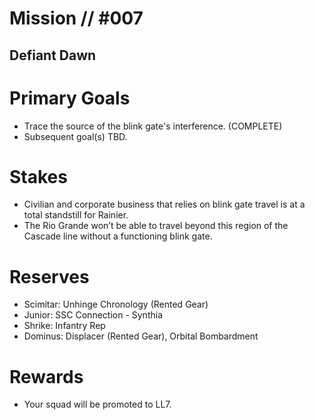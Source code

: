 # Mission // #007
## Defiant Dawn
# Primary Goals
- Trace the source of the blink gate's interference. (COMPLETE)
- Subsequent goal(s) TBD.

# Stakes
- Civilian and corporate business that relies on blink gate travel is at a total standstill for Rainier.
- The Rio Grande won’t be able to travel beyond this region of the Cascade line without a functioning blink gate.

# Reserves
- Scimitar: Unhinge Chronology (Rented Gear)
- Junior: SSC Connection - Synthia
- Shrike: Infantry Rep
- Dominus: Displacer (Rented Gear), Orbital Bombardment

# Rewards
- Your squad will be promoted to LL7.